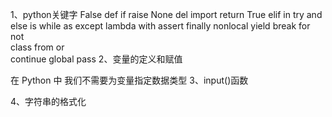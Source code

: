 1、python关键字
  False               def                 if                  raise
  None                del                 import              return
  True                elif                in                  try
  and                 else                is                  while
  as                  except              lambda              with
  assert              finally             nonlocal            yield
  break               for                 not                 
  class               from                or                  
  continue            global              pass
2、变量的定义和赋值

在 Python 中 我们不需要为变量指定数据类型
3、input()函数

4、字符串的格式化
